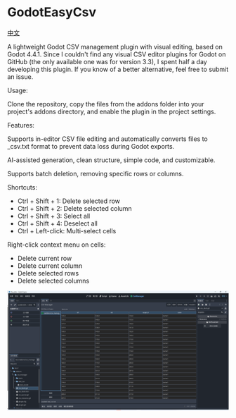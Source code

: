 # GodotEasyCsv

[中文](README.md)

A lightweight Godot CSV management plugin with visual editing, based on Godot 4.4.1.
Since I couldn't find any visual CSV editor plugins for Godot on GitHub (the only available one was for version 3.3), I spent half a day developing this plugin. If you know of a better alternative, feel free to submit an issue.

Usage:

Clone the repository, copy the files from the addons folder into your project's addons directory, and enable the plugin in the project settings.

Features:

Supports in-editor CSV file editing and automatically converts files to _csv.txt format to prevent data loss during Godot exports.

AI-assisted generation, clean structure, simple code, and customizable.

Supports batch deletion, removing specific rows or columns.

Shortcuts:
- Ctrl + Shift + 1: Delete selected row
- Ctrl + Shift + 2: Delete selected column
- Ctrl + Shift + 3: Select all
- Ctrl + Shift + 4: Deselect all
- Ctrl + Left-click: Multi-select cells

Right-click context menu on cells:
- Delete current row
- Delete current column
- Delete selected rows
- Delete selected columns

![](picture.png)